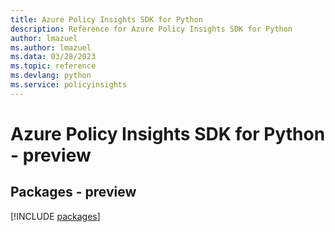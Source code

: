 ```yaml
---
title: Azure Policy Insights SDK for Python
description: Reference for Azure Policy Insights SDK for Python
author: lmazuel
ms.author: lmazuel
ms.data: 03/28/2023
ms.topic: reference
ms.devlang: python
ms.service: policyinsights
---
```

# Azure Policy Insights SDK for Python - preview
## Packages - preview
[!INCLUDE [packages](policy-insights-index.md)]